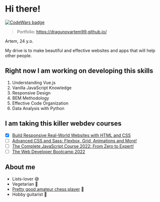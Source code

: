# Hi there!

[![CodeWars badge](https://www.codewars.com/users/dragunovartem99/badges/large)](https://www.codewars.com/users/dragunovartem99)

> Portfolio: https://dragunovartem99.github.io/

Artem, 24 y.o.

My drive is to make beautiful and effective websites and apps that will help other people.

## Right now I am working on developing this skills
1. Understanding Vue.js
2. Vanilla JavaScript Knowledge
3. Responsive Design
4. BEM Methodology
5. Effective Code Organization
6. Data Analysis with Python

## I am taking this killer webdev courses
- [x] [Build Responsive Real-World Websites with HTML and CSS](https://www.udemy.com/course/design-and-develop-a-killer-website-with-html5-and-css3/)
- [ ] [Advanced CSS and Sass: Flexbox, Grid, Animations and More!](https://www.udemy.com/course/advanced-css-and-sass/)
- [ ] [The Complete JavaScript Course 2022: From Zero to Expert!](https://www.udemy.com/course/the-complete-javascript-course/)
- [ ] [The Web Developer Bootcamp 2022](https://www.udemy.com/course/the-web-developer-bootcamp/)

## About me
- Lists-lover 😅
- Vegetarian 🥬
- [Pretty good amateur chess player](https://lichess.org/@/dragunovartem99) 👑
- Hobby guitarist 🎸
